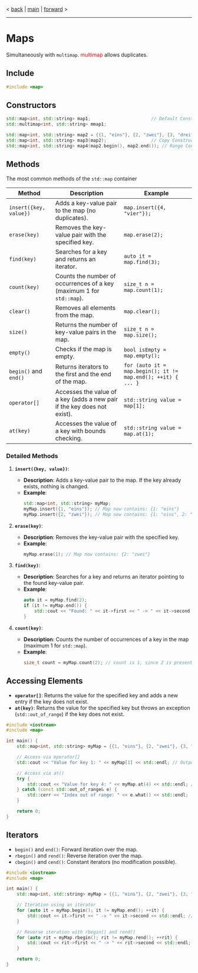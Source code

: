 < [back](cpp08_02_01_set.md) | [main](/) | [forward](cpp08_03_Container_unsort.md) >

---
# Maps

Simultaneously with `multimap`. <span style="color:red">multimap</span> allows duplicates. 

## Include
```cpp
#include <map>
```

## Constructors
```cpp
std::map<int, std::string> map1;                       // Default Constructor
std::multimap<int, std::string> mmap1;

std::map<int, std::string> map2 = {{1, "eins"}, {2, "zwei"}, {3, "drei"}}; // Initialization list
std::map<int, std::string> map3(map2);                 // Copy Constructor
std::map<int, std::string> map4(map2.begin(), map2.end()); // Range Constructor
```

## Methods

The most common methods of the `std::map` container

| Method                     | Description                                                                 | Example                                         |
|----------------------------|-----------------------------------------------------------------------------|--------------------------------------------------|
| `insert({key, value})`     | Adds a key-value pair to the map (no duplicates).                          | `map.insert({4, "vier"});`                       |
| `erase(key)`               | Removes the key-value pair with the specified key.                        | `map.erase(2);`                                   |
| `find(key)`                | Searches for a key and returns an iterator.                               | `auto it = map.find(3);`                          |
| `count(key)`               | Counts the number of occurrences of a key (maximum 1 for `std::map`).    | `size_t n = map.count(1);`                        |
| `clear()`                  | Removes all elements from the map.                                        | `map.clear();`                                    |
| `size()`                   | Returns the number of key-value pairs in the map.                        | `size_t n = map.size();`                          |
| `empty()`                  | Checks if the map is empty.                                               | `bool isEmpty = map.empty();`                     |
| `begin()` and `end()`      | Returns iterators to the first and the end of the map.                   | `for (auto it = map.begin(); it != map.end(); ++it) { ... }` |
| `operator[]`               | Accesses the value of a key (adds a new pair if the key does not exist). | `std::string value = map[1];`                     |
| `at(key)`                  | Accesses the value of a key with bounds checking.                         | `std::string value = map.at(1);`                  |

### Detailed Methods

1. **`insert({key, value})`**:
   - **Description**: Adds a key-value pair to the map. If the key already exists, nothing is changed.
   - **Example**:
     ```cpp
     std::map<int, std::string> myMap;
     myMap.insert({1, "eins"}); // Map now contains: {1: "eins"}
     myMap.insert({2, "zwei"}); // Map now contains: {1: "eins", 2: "zwei"}
     ```

2. **`erase(key)`**:
   - **Description**: Removes the key-value pair with the specified key.
   - **Example**:
     ```cpp
     myMap.erase(1); // Map now contains: {2: "zwei"}
     ```

3. **`find(key)`**:
   - **Description**: Searches for a key and returns an iterator pointing to the found key-value pair.
   - **Example**:
     ```cpp
     auto it = myMap.find(2);
     if (it != myMap.end()) {
         std::cout << "Found: " << it->first << " -> " << it->second << std::endl; // Output: Found: 2 -> zwei
     }
     ```

4. **`count(key)`**:
   - **Description**: Counts the number of occurrences of a key in the map (maximum 1 for `std::map`).
   - **Example**:
     ```cpp
     size_t count = myMap.count(2); // count is 1, since 2 is present
     ```

## Accessing Elements
- **`operator[]`**: Returns the value for the specified key and adds a new entry if the key does not exist.
- **`at(key)`**: Returns the value for the specified key but throws an exception (`std::out_of_range`) if the key does not exist.

```cpp
#include <iostream>
#include <map>

int main() {
    std::map<int, std::string> myMap = {{1, "eins"}, {2, "zwei"}, {3, "drei"}};

    // Access via operator[]
    std::cout << "Value for key 1: " << myMap[1] << std::endl; // Output: eins

    // Access via at()
    try {
        std::cout << "Value for key 4: " << myMap.at(4) << std::endl; // Exception will be thrown
    } catch (const std::out_of_range& e) {
        std::cerr << "Index out of range: " << e.what() << std::endl;
    }

    return 0;
}
```

## Iterators
- `begin()` and `end()`: Forward iteration over the map.
- `rbegin()` and `rend()`: Reverse iteration over the map.
- `cbegin()` and `cend()`: Constant iterators (no modification possible).

```cpp
#include <iostream>
#include <map>

int main() {
    std::map<int, std::string> myMap = {{1, "eins"}, {2, "zwei"}, {3, "drei"}};

    // Iteration using an iterator
    for (auto it = myMap.begin(); it != myMap.end(); ++it) {
        std::cout << it->first << " -> " << it->second << std::endl; // Output: 1 -> eins, 2 -> zwei, 3 -> drei
    }

    // Reverse iteration with rbegin() and rend()
    for (auto rit = myMap.rbegin(); rit != myMap.rend(); ++rit) {
        std::cout << rit->first << " -> " << rit->second << std::endl; // Output: 3 -> drei, 2 -> zwei, 1 -> eins
    }

    return 0;
}
```

